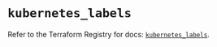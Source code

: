 # `kubernetes_labels`

Refer to the Terraform Registry for docs: [`kubernetes_labels`](https://registry.terraform.io/providers/hashicorp/kubernetes/2.30.0/docs/resources/labels).
